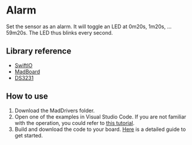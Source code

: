 # Alarm

Set the sensor as an alarm. It will toggle an LED at 0m20s, 1m20s, ... 59m20s. The LED thus blinks every second.

## Library reference

* [SwiftIO](https://github.com/madmachineio/SwiftIO)
* [MadBoard](https://github.com/madmachineio/MadBoards)
* [DS3231](https://github.com/madmachineio/MadDrivers/tree/main/Sources/DS3231/DS3231.swift)


## How to use

1. Download the MadDrivers folder.
2. Open one of the examples in Visual Studio Code. If you are not familiar with the operation, you could refer to [this tutorial](https://docs.madmachine.io/how-to/open-project).
3. Build and download the code to your board. [Here](https://docs.madmachine.io/overview/run-your-first-project) is a detailed guide to get started.